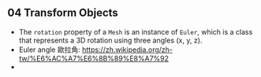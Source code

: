 ## 04 Transform Objects

- The `rotation` property of a `Mesh` is an instance of `Euler`, which is a class that represents a 3D rotation using three angles (x, y, z).
- Euler angle 歐拉角: https://zh.wikipedia.org/zh-tw/%E6%AC%A7%E6%8B%89%E8%A7%92
- 